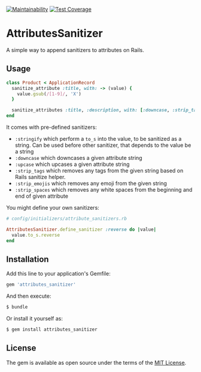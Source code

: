[![Maintainability](https://api.codeclimate.com/v1/badges/29a55c3bd2dd9e5ed117/maintainability)](https://codeclimate.com/github/andersondias/attributes_sanitizer/maintainability) [![Test Coverage](https://api.codeclimate.com/v1/badges/29a55c3bd2dd9e5ed117/test_coverage)](https://codeclimate.com/github/andersondias/attributes_sanitizer/test_coverage)

# AttributesSanitizer

A simple way to append sanitizers to attributes on Rails.


## Usage

```ruby
class Product < ApplicationRecord
  sanitize_attribute :title, with: -> (value) {
    value.gsub(/[1-9]/, 'X')
  }

  sanitize_attributes :title, :description, with: [:downcase, :strip_tags]
end
```

It comes with pre-defined sanitizers:
- `:stringify` which perform a `to_s` into the value, to be sanitized as a string. Can be used before other sanitizer, that depends to the value be a string
- `:downcase` which downcases a given attribute string
- `:upcase` which upcases a given attribute string
- `:strip_tags` which removes any tags from the given string based on Rails sanitize helper.
- `:strip_emojis` which removes any emoji from the given string
- `:strip_spaces` which removes any white spaces from the beginning and end of given attribute

You might define your own sanitizers:

```ruby
# config/initializers/attribute_sanitizers.rb

AttributesSanitizer.define_sanitizer :reverse do |value|
  value.to_s.reverse
end
```

## Installation
Add this line to your application's Gemfile:

```ruby
gem 'attributes_sanitizer'
```

And then execute:
```bash
$ bundle
```

Or install it yourself as:
```bash
$ gem install attributes_sanitizer
```

## License
The gem is available as open source under the terms of the [MIT License](https://opensource.org/licenses/MIT).
